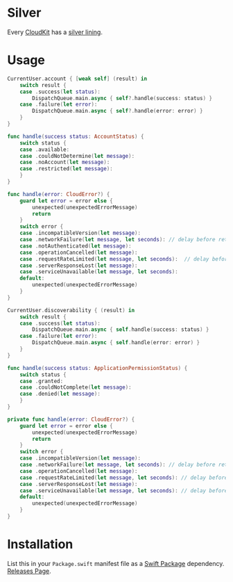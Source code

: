 # Silver

Every [CloudKit](https://developer.apple.com/icloud/cloudkit/) has a [silver lining](https://www.vocabulary.com/dictionary/silver%20lining).

# Usage

```swift
CurrentUser.account { [weak self] (result) in
    switch result {
    case .success(let status):
        DispatchQueue.main.async { self?.handle(success: status) }
    case .failure(let error):
        DispatchQueue.main.async { self?.handle(error: error) }
    }
}

func handle(success status: AccountStatus) {
    switch status {
    case .available:
    case .couldNotDetermine(let message):
    case .noAccount(let message):
    case .restricted(let message):
    }
}

func handle(error: CloudError?) {
    guard let error = error else {
        unexpected(unexpectedErrorMessage)
        return
    }
    switch error {
    case .incompatibleVersion(let message):
    case .networkFailure(let message, let seconds): // delay before retry
    case .notAuthenticated(let message):
    case .operationCancelled(let message):
    case .requestRateLimited(let message, let seconds):  // delay before retry
    case .serverResponseLost(let message):
    case .serviceUnavailable(let message, let seconds):
    default:
        unexpected(unexpectedErrorMessage)
    }
}

CurrentUser.discoverability { (result) in
    switch result {
    case .success(let status):
        DispatchQueue.main.async { self.handle(success: status) }
    case .failure(let error):
        DispatchQueue.main.async { self.handle(error: error) }
    }
}

func handle(success status: ApplicationPermissionStatus) {
    switch status {
    case .granted:
    case .couldNotComplete(let message):
    case .denied(let message):
    }
}

private func handle(error: CloudError?) {
    guard let error = error else {
        unexpected(unexpectedErrorMessage)
        return
    }
    switch error {
    case .incompatibleVersion(let message):
    case .networkFailure(let message, let seconds): // delay before retry
    case .operationCancelled(let message):
    case .requestRateLimited(let message, let seconds): // delay before retry
    case .serverResponseLost(let message):
    case .serviceUnavailable(let message, let seconds): // delay before retry
    default:
        unexpected(unexpectedErrorMessage)
    }
}
```

# Installation

List this in your `Package.swift` manifest file as a [Swift Package](https://swift.org/package-manager/) dependency. [Releases Page](https://github.com/nashysolutions/Silver/releases/).
